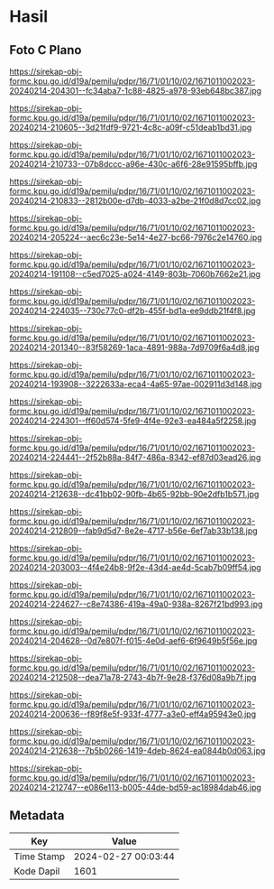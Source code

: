 # Hasil

## Foto C Plano

https://sirekap-obj-formc.kpu.go.id/d19a/pemilu/pdpr/16/71/01/10/02/1671011002023-20240214-204301--fc34aba7-1c88-4825-a978-93eb648bc387.jpg

https://sirekap-obj-formc.kpu.go.id/d19a/pemilu/pdpr/16/71/01/10/02/1671011002023-20240214-210605--3d21fdf9-9721-4c8c-a09f-c51deab1bd31.jpg

https://sirekap-obj-formc.kpu.go.id/d19a/pemilu/pdpr/16/71/01/10/02/1671011002023-20240214-210733--07b8dccc-a96e-430c-a6f6-28e91595bffb.jpg

https://sirekap-obj-formc.kpu.go.id/d19a/pemilu/pdpr/16/71/01/10/02/1671011002023-20240214-210833--2812b00e-d7db-4033-a2be-21f0d8d7cc02.jpg

https://sirekap-obj-formc.kpu.go.id/d19a/pemilu/pdpr/16/71/01/10/02/1671011002023-20240214-205224--aec6c23e-5e14-4e27-bc66-7976c2e14760.jpg

https://sirekap-obj-formc.kpu.go.id/d19a/pemilu/pdpr/16/71/01/10/02/1671011002023-20240214-191108--c5ed7025-a024-4149-803b-7060b7662e21.jpg

https://sirekap-obj-formc.kpu.go.id/d19a/pemilu/pdpr/16/71/01/10/02/1671011002023-20240214-224035--730c77c0-df2b-455f-bd1a-ee9ddb21f4f8.jpg

https://sirekap-obj-formc.kpu.go.id/d19a/pemilu/pdpr/16/71/01/10/02/1671011002023-20240214-201340--83f58269-1aca-4891-988a-7d9709f6a4d8.jpg

https://sirekap-obj-formc.kpu.go.id/d19a/pemilu/pdpr/16/71/01/10/02/1671011002023-20240214-193908--3222633a-eca4-4a65-97ae-002911d3d148.jpg

https://sirekap-obj-formc.kpu.go.id/d19a/pemilu/pdpr/16/71/01/10/02/1671011002023-20240214-224301--ff60d574-5fe9-4f4e-92e3-ea484a5f2258.jpg

https://sirekap-obj-formc.kpu.go.id/d19a/pemilu/pdpr/16/71/01/10/02/1671011002023-20240214-224441--2f52b88a-84f7-486a-8342-ef87d03ead26.jpg

https://sirekap-obj-formc.kpu.go.id/d19a/pemilu/pdpr/16/71/01/10/02/1671011002023-20240214-212638--dc41bb02-90fb-4b65-92bb-90e2dfb1b571.jpg

https://sirekap-obj-formc.kpu.go.id/d19a/pemilu/pdpr/16/71/01/10/02/1671011002023-20240214-212809--fab9d5d7-8e2e-4717-b56e-6ef7ab33b138.jpg

https://sirekap-obj-formc.kpu.go.id/d19a/pemilu/pdpr/16/71/01/10/02/1671011002023-20240214-203003--4f4e24b8-9f2e-43d4-ae4d-5cab7b09ff54.jpg

https://sirekap-obj-formc.kpu.go.id/d19a/pemilu/pdpr/16/71/01/10/02/1671011002023-20240214-224627--c8e74386-419a-49a0-938a-8267f21bd993.jpg

https://sirekap-obj-formc.kpu.go.id/d19a/pemilu/pdpr/16/71/01/10/02/1671011002023-20240214-204628--0d7e807f-f015-4e0d-aef6-6f9649b5f56e.jpg

https://sirekap-obj-formc.kpu.go.id/d19a/pemilu/pdpr/16/71/01/10/02/1671011002023-20240214-212508--dea71a78-2743-4b7f-9e28-f376d08a9b7f.jpg

https://sirekap-obj-formc.kpu.go.id/d19a/pemilu/pdpr/16/71/01/10/02/1671011002023-20240214-200636--f89f8e5f-933f-4777-a3e0-eff4a95943e0.jpg

https://sirekap-obj-formc.kpu.go.id/d19a/pemilu/pdpr/16/71/01/10/02/1671011002023-20240214-212638--7b5b0266-1419-4deb-8624-ea0844b0d063.jpg

https://sirekap-obj-formc.kpu.go.id/d19a/pemilu/pdpr/16/71/01/10/02/1671011002023-20240214-212747--e086e113-b005-44de-bd59-ac18984dab46.jpg


## Metadata

| Key        | Value               |
| ---------- | ------------------- |
| Time Stamp | 2024-02-27 00:03:44 |
| Kode Dapil | 1601                |



